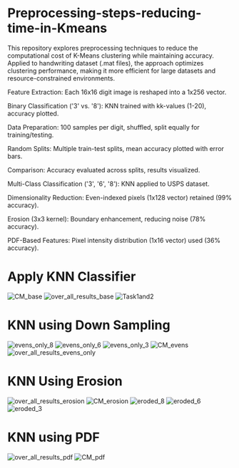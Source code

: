 # Preprocessing-steps-reducing-time-in-Kmeans
This repository explores preprocessing techniques to reduce the computational cost of K-Means clustering while maintaining accuracy. Applied to handwriting dataset (.mat files), the approach optimizes clustering performance, making it more efficient for large datasets and resource-constrained environments.

Feature Extraction: Each 16x16 digit image is reshaped into a 1x256 vector.

Binary Classification ('3' vs. '8'): KNN trained with kk-values (1-20), accuracy plotted.

Data Preparation: 100 samples per digit, shuffled, split equally for training/testing.

Random Splits: Multiple train-test splits, mean accuracy plotted with error bars.

Comparison: Accuracy evaluated across splits, results visualized.

Multi-Class Classification ('3', '6', '8'): KNN applied to USPS dataset.

Dimensionality Reduction: Even-indexed pixels (1x128 vector) retained (99% accuracy).

Erosion (3x3 kernel): Boundary enhancement, reducing noise (78% accuracy).

PDF-Based Features: Pixel intensity distribution (1x16 vector) used (36% accuracy).


# Apply KNN Classifier
   ![CM_base](https://github.com/user-attachments/assets/a958f2ba-a00f-438b-aa85-7fc35c746c67)
![over_all_results_base](https://github.com/user-attachments/assets/9a181574-2560-496d-b1a9-451c25747480)
![Task1and2](https://github.com/user-attachments/assets/d8a52c1a-5140-4efa-944c-547ee0e150c6)


# KNN using Down Sampling
![evens_only_8](https://github.com/user-attachments/assets/d2794eef-646c-478f-9347-4e88e1c98d29)
![evens_only_6](https://github.com/user-attachments/assets/b5d88e02-7ed2-49f7-b1d4-b82918626a45)
![evens_only_3](https://github.com/user-attachments/assets/b61f5098-2c15-4c65-9b93-d863e93d9790)
![CM_evens](https://github.com/user-attachments/assets/27bed9df-4b49-49bc-9a31-7254e832f35d)
![over_all_results_evens_only](https://github.com/user-attachments/assets/e44072d9-577d-4761-8cc4-1bdb4cd2e35b)


# KNN Using Erosion
![over_all_results_erosion](https://github.com/user-attachments/assets/07e12542-bd48-42d0-a934-d5333b507c76)
![CM_erosion](https://github.com/user-attachments/assets/e554db62-1992-4d57-ada4-7e7cb08c4113)
![eroded_8](https://github.com/user-attachments/assets/9254f6c3-7b36-4c1c-a468-1b2d81987e78)
![eroded_6](https://github.com/user-attachments/assets/f34510b4-7b7e-4964-a0c6-0d5d73124679)
![eroded_3](https://github.com/user-attachments/assets/7f3ed55f-6660-4196-bf34-c1eca9d61da4)

# KNN using PDF
![over_all_results_pdf](https://github.com/user-attachments/assets/22454d8f-d528-436d-9a69-c843814754a2)
![CM_pdf](https://github.com/user-attachments/assets/3e59f073-ac45-4320-be11-96364f879ebb)
